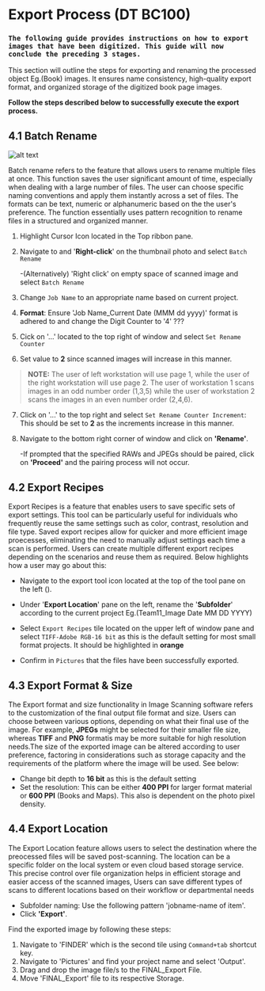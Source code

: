 
# Export Process (DT BC100)


### **``The following guide provides instructions on how to export images that have been digitized. This guide will now conclude the preceding 3 stages.``**



This section will outline the steps for exporting and renaming the processed object Eg.(Book) images. It ensures name consistency, high-quality export format, and organized storage of the digitized book page images.

**Follow the steps described below to successfully execute the export process.**

## 4.1 Batch Rename 

![alt text]( "")

Batch rename refers to the feature that allows users to rename multiple files at once. This function saves the user significant amount of time, especially when dealing with a large number of files. The user can choose specific naming conventions and apply them instantly across a set of files. The formats can be text, numeric or alphanumeric based on the the user's preference. The function essentially uses pattern recognition to rename files in a structured and organized manner.

 1. Highlight Cursor Icon located in the Top ribbon pane.

 2. Navigate to and '**Right-click**' on the thumbnail photo and select `Batch Rename`

    -(Alternatively) 'Right click' on empty space of scanned image and select `Batch Rename`
 3. Change `Job Name` to an appropriate name based on current project.

 4. **Format**: Ensure 'Job Name_Current Date (MMM dd yyyy)' format is adhered to and change the Digit Counter to '4' ???

 5. Cick on '...' located to the top right of window and select `Set Rename Counter`
6. Set value to **2** since scanned images will increase in this manner.
 > **NOTE:**  The user of left workstation  will use page 1,  while the user of the right workstation will use page 2. The user of workstation 1 scans images in an odd number order (1,3,5) while the user of workstation 2 scans the images in an even number order (2,4,6).
 
 7. Click on '...' to the top right and select  `Set Rename Counter Increment`: This should be set to **2** as the increments increase in this manner.
 
 8. Navigate to the bottom right corner of window and click on  **'Rename'**.
 
    -If prompted that the specified RAWs and JPEGs should be paired, click on **'Proceed'** and the pairing process will not occur.

## 4.2 Export Recipes

Export Recipes is a feature that enables users to save specific sets of export settings. This tool can be particularly useful for individuals who frequently reuse the same settings such as color, contrast, resolution and file type. Saved export recipes allow for quicker and more efficient image proecesses, eliminating the need to manually adjust settings each time a scan is performed. Users can create multiple different export recipes depending on the scenarios and reuse them as required. Below highlights how a user may go about this:

- Navigate to the export tool icon located at the top of the tool pane on the left ().

- Under '**Export Location**' pane on the left, rename the '**Subfolder**' according to the current project Eg.(Team11_Image Date MM DD YYYY)
- Select `Export Recipes` tile located on the upper left of window pane and select `TIFF-Adobe RGB-16 bit` as this is the default setting for most small format projects. It should be highlighted in **orange**
- Confirm in `Pictures` that the files have been successfully exported.

## 4.3 Export Format & Size

The Export format and size functionality in Image Scanning software refers to the customization of the final output file format and size. Users can choose between various options, depending on what their final use of the image. For example, **JPEGs** might be selected for their smaller file size, whereas **TIFF** and **PNG** formatis may be more suitable for high resolution needs.The size of the exported image can be altered according to user preference, factoring in considerations such as storage capacity and the requirements of the platform where the image will be used. See below:

- Change bit depth to **16 bit** as this is the default setting
- Set the resolution: This can be either **400 PPI** for larger format material or **600 PPI** (Books and Maps). This also is dependent on the photo pixel density.

## 4.4 Export Location

The Export Location feature allows users to select the destination where the preocessed files will be saved post-scanning. The location can be a specific folder on the local system or even cloud based storage service. This precise control over file organization helps in efficient storage and easier access of the scanned images, Users can save different types of scans to different locations based on their workflow or departmental needs

- Subfolder naming: Use the following pattern 'jobname-name of item'.
- Click **'Export'**.

Find the exported image by following these steps:

1. Navigate to 'FINDER' which is the second tile using `Command+tab` shortcut key.
2. Navigate to 'Pictures' and find your project name and select 'Output'.
3. Drag and drop the image file/s to the FINAL_Export File.
4. Move 'FINAL_Export' file  to its respective Storage.

































































































